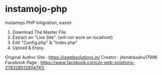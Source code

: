 # instamojo-php
Instamojo PHP Intigration, easier.

1. Download The Master File.
2. Extract on "Live Site". (will not work on localhost)
3. Edit "Config.php" & "Index.php"
4. Upload & Enjoy.

Original Author Site : https://jswebsolutions.in/
Creator : jitendrasahu17996
Facebook Page : https://www.facebook.com/Js-web-solutions-278328512804761/
